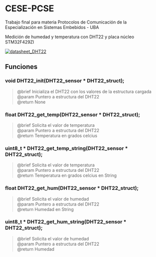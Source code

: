 # CESE-PCSE
Trabajo final para materia Protocolos de Comunicación de la Especialización en Sistemas Embebidos - UBA 

Medición de humedad y temperatura con DHT22 y placa núcleo STM32F429ZI

[![datasheet_DHT22](https://img.shields.io/badge/Datasheet-DHT22-gold.svg)](https://files.seeedstudio.com/wiki/Grove-Temperature_and_Humidity_Sensor_Pro/res/AM2302-EN.pdf)

## Funciones


### void DHT22_init(DHT22_sensor * DHT22_struct);
> @brief	Inicializa el DHT22 con los valores de la estructura cargada<br/>
> @param	Puntero a estructura del DHT22<br/>
> @return	None



### float DHT22_get_temp(DHT22_sensor * DHT22_struct);
> @brief	Solicita el valor de temperatura<br/>
> @param	Puntero a estructura del DHT22<br/>
> @return	Temperatura en grados celcius

### uint8_t * DHT22_get_temp_string(DHT22_sensor * DHT22_struct);
> @brief	Solicita el valor de temperatura<br/>
> @param	Puntero a estructura del DHT22<br/>
> @return	Temperatura en grados celcius en String

### float DHT22_get_hum(DHT22_sensor * DHT22_struct);
> @brief	Solicita el valor de humedad<br/>
> @param	Puntero a estructura del DHT22<br/>
> @return	Humedad en String

### uint8_t * DHT22_get_hum_string(DHT22_sensor * DHT22_struct);
> @brief	Solicita el valor de humedad<br/>
> @param	Puntero a estructura del DHT22<br/>
> @return	Humedad
